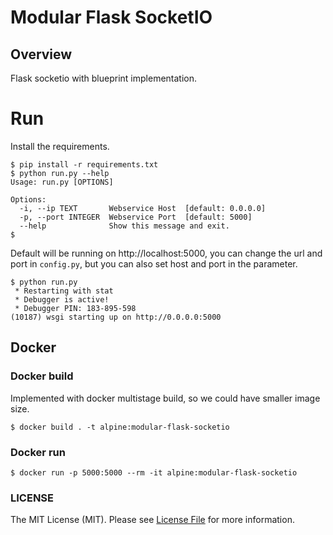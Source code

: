# Modular Flask SocketIO

## Overview
Flask socketio with blueprint implementation.

# Run
Install the requirements.
```
$ pip install -r requirements.txt
$ python run.py --help
Usage: run.py [OPTIONS]

Options:
  -i, --ip TEXT       Webservice Host  [default: 0.0.0.0]
  -p, --port INTEGER  Webservice Port  [default: 5000]
  --help              Show this message and exit.
$ 
```
Default will be running on http://localhost:5000, you can change the url and port in `config.py`, but you can also set host and port in the parameter.
```
$ python run.py 
 * Restarting with stat
 * Debugger is active!
 * Debugger PIN: 183-895-598
(10187) wsgi starting up on http://0.0.0.0:5000
```

## Docker
### Docker build
Implemented with docker multistage build, so we could have smaller image size.
```
$ docker build . -t alpine:modular-flask-socketio
```

### Docker run
```
$ docker run -p 5000:5000 --rm -it alpine:modular-flask-socketio
```

### LICENSE

The MIT License (MIT). Please see [License File](LICENSE.md) for more information.
